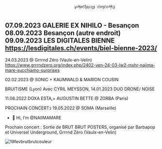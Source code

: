                                     ℘ཞơƈɧąıŋʂ ƈơŋƈɛཞɬʂ

07.09.2023  GALERIE EX NIHILO - Besançon
08.09.2023  Besançon (autre endroit)
09.09.2023 LES DIGITALES BIENNE
https://lesdigitales.ch/events/biel-bienne-2023/
------------------------------------------------

24.03.2023 @ Grrrnd Zéro (Vaulx-en-Velin)
https://www.grrrndzero.org/index.php/2402-ven-24-03-lw2-mshr-naiima-mare-succhiamo-surprises


02.02.2023 @ SONIC + KAUMWALD & MARION COUSIN

BRUITISME (Lyon)
Avec CYRIL MEYSSON, 14.01.2023
DUO DRONE/ NOISE 

11.06.2022  DOXA ESTA,+ AUGUSTIN BETTE @ ZORBA (Paris)

PROCHAIN CONCERTᴐ
19.05.2022 @ SOMA  (Marseille)

- 👋 Hi, I’m @NAIIMAMARE

Prochain concert : Sortie de BRUT BRUT POSTERS, organisé par Barbapop et Universel Underground, Grrrnd Zéro (Vaulx-en-Velin)
<!---
NAIIMAMARE/NAIIMAMARE is a ✨ special ✨ repository because its `README.md` (this file) appears on your GitHub profile.
You can click the Preview link to take a look at your changes.
--->
![19fevbrutbrutcouleur](https://user-images.githubusercontent.com/96619933/153404573-49ba7078-2f36-4621-ac3a-b8aba8be942b.jpeg)
